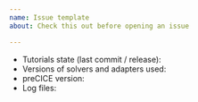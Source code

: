 ```yaml
---
name: Issue template
about: Check this out before opening an issue

---
```

<!-- markdownlint-disable-file MD041 -->
<!-- 
       Hey! Thank you for reporting an issue!
       Just to make sure: is this really an issue or do you need some help
       with troubleshooting? Please use our community channels if you need help:
       https://precice.org/community-channels.html
       Thanks! :-)

       Please wrap any error messages with three backticks before and after:
       ```
       This is an error message
       ```

       If this is a bug, please provide the following information.
       You can generate log files with `./run.sh > solver.log 2>&1`.
-->

- Tutorials state (last commit / release):
- Versions of solvers and adapters used:
- preCICE version:
- Log files:
